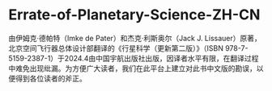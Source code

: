 # Errate-of-Planetary-Science-ZH-CN
由伊姆克·德帕特（Imke de Pater）和杰克·利斯奥尔（Jack J. Lissauer）原著，北京空间飞行器总体设计部翻译的《行星科学（更新第二版）》（ISBN 978-7-5159-2387-1）于2024.4由中国宇航出版社出版，因译者水平有限，在翻译过程中难免出现纰漏。为方便广大读者，我们在此平台上建立对此书中文版的勘误，以便得到各位读者的斧正。

